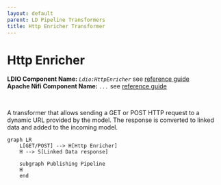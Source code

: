 ```yaml
---
layout: default
parent: LD Pipeline Transformers
title: Http Enricher Transformer
---
```


# Http Enricher

<b>LDIO Component Name:</b> <i>`Ldio:HttpEnricher`</i> see [reference guide](https://informatievlaanderen.github.io/VSDS-Linked-Data-Interactions/ldio/ldio-transformers/ldio-http-enricher) <br>
<b>Apache Nifi Component Name:</b> <i>`...`</i> see [reference guide]()

<br>

A transformer that allows sending a GET or POST HTTP request to a dynamic URL provided by the model.
The response is converted to linked data and added to the incoming model.


```mermaid
graph LR
    L[GET/POST] --> H[Http Enricher]
    H --> S[Linked Data response]

    subgraph Publishing Pipeline
    H
    end
```

